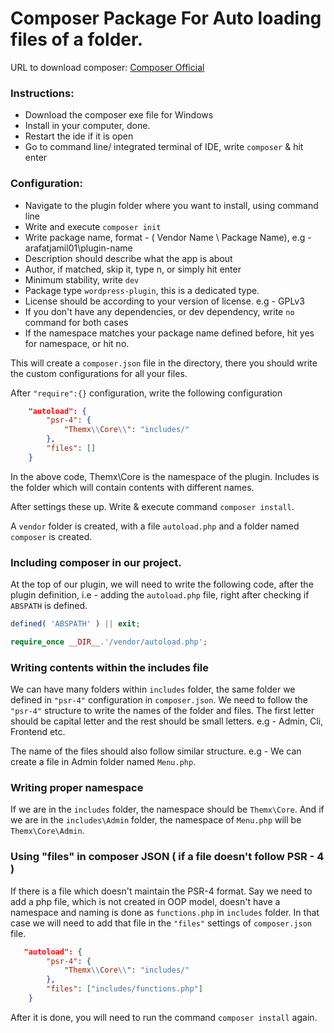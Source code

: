 # Composer Package For Auto loading files of a folder.

URL to download composer: [Composer Official](https://getcomposer.org/download/)

### Instructions:

- Download the composer exe file for Windows
- Install in your computer, done.
- Restart the ide if it is open
- Go to command line/ integrated terminal of IDE, write `composer` & hit enter

### Configuration:

- Navigate to the plugin folder where you want to install, using command line
- Write and execute `composer init`
- Write package name, format - ( Vendor Name \ Package Name), e.g - arafatjamil01\plugin-name
- Description should describe what the app is about
- Author, if matched, skip it, type n, or simply hit enter
- Minimum stability, write `dev`
- Package type `wordpress-plugin`, this is a dedicated type.
- License should be according to your version of license. e.g - GPLv3
- If you don't have any dependencies, or dev dependency, write `no` command for both cases
- If the namespace matches your package name defined before, hit yes for namespace, or hit no.

This will create a `composer.json` file in the directory, there you should write the custom configurations for all your files.

After `"require":{}` configuration, write the following configuration

```json
    "autoload": {
        "psr-4": {
            "Themx\\Core\\": "includes/"
        },
        "files": []
    }
```
In the above code, Themx\Core is the namespace of the plugin. Includes is the folder which will contain contents with different names. 

After settings these up. Write & execute command `composer install`.

A `vendor` folder is created, with a file `autoload.php` and a folder named `composer` is created.

### Including composer in our project.

At the top of our plugin, we will need to write the following code, after the plugin definition, i.e - adding the `autoload.php` file, right after checking if `ABSPATH` is defined.

```php
defined( 'ABSPATH' ) || exit;

require_once __DIR__.'/vendor/autoload.php';
```

### Writing contents within the includes file

We can have many folders within `includes` folder, the same folder we defined in `"psr-4"` configuration in `composer.json`. We need to follow the `"psr-4"` structure to write the names of the 
folder and files. The first letter should be capital letter and the rest should be small letters. e.g - Admin, Cli, Frontend etc.

The name of the files should also follow similar structure. e.g - We can create a file in Admin folder named `Menu.php`.

### Writing proper namespace

If we are in the `includes` folder, the namespace should be `Themx\Core`. And if we are in the `includes\Admin` folder, the namespace of `Menu.php` will be `Themx\Core\Admin`.

### Using "files" in composer JSON ( if a file doesn't follow PSR - 4 )

If there is a file which doesn't maintain the PSR-4 format. Say we need to add a php file, which is not created in OOP model, doesn't have a namespace and naming is done as `functions.php` in 
`includes` folder. In that case we will need to add that file in the `"files"` settings of `composer.json` file. 

```json
   "autoload": {
        "psr-4": {
            "Themx\\Core\\": "includes/"
        },
        "files": ["includes/functions.php"]
    }
```
After it is done, you will need to run the command `composer install` again.